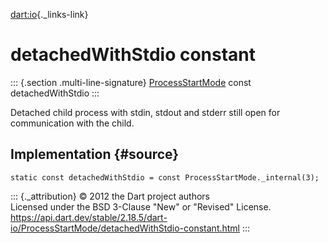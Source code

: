 [dart:io](../../dart-io/dart-io-library){._links-link}

detachedWithStdio constant
==========================

::: {.section .multi-line-signature}
[ProcessStartMode](../processstartmode-class) const detachedWithStdio
:::

Detached child process with stdin, stdout and stderr still open for
communication with the child.

Implementation {#source}
--------------

``` {.language-dart data-language="dart"}
static const detachedWithStdio = const ProcessStartMode._internal(3);
```

::: {._attribution}
© 2012 the Dart project authors\
Licensed under the BSD 3-Clause \"New\" or \"Revised\" License.\
<https://api.dart.dev/stable/2.18.5/dart-io/ProcessStartMode/detachedWithStdio-constant.html>
:::
